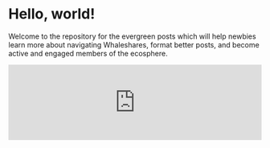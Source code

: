 # Hello, world!
Welcome to the repository for the evergreen posts which will help newbies learn more about navigating Whaleshares, format better posts, and become active and engaged members of the ecosphere.  

<!-- SnapWidget -->
<script src="https://snapwidget.com/js/snapwidget.js"></script>
<iframe src="https://snapwidget.com/embed/602792" class="snapwidget-widget" allowtransparency="true" frameborder="0" scrolling="no" style="border:none; overflow:hidden; width:100%; "></iframe>
